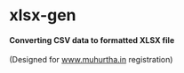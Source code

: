 # xlsx-gen
<h4>Converting CSV data to formatted XLSX file </h4>

(Designed for www.muhurtha.in registration)
